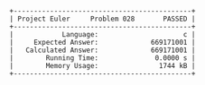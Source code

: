     +--------------------------------------------+
    | Project Euler     Problem 028       PASSED |
    +--------------------------------------------+
    |            Language:                     c |
    |     Expected Answer:             669171001 |
    |   Calculated Answer:             669171001 |
    |        Running Time:              0.0000 s |
    |        Memory Usage:               1744 kB |
    +--------------------------------------------+
